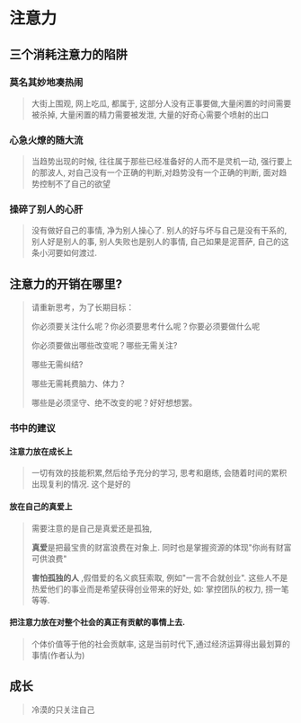 # 注意力

## 三个消耗注意力的陷阱

### 莫名其妙地凑热闹

> 大街上围观, 网上吃瓜, 都属于, 这部分人没有正事要做,大量闲置的时间需要被杀掉, 大量闲置的精力需要被发泄, 大量的好奇心需要个喷射的出口

### 心急火燎的随大流

> 当趋势出现的时候, 往往属于那些已经准备好的人而不是灵机一动, 强行要上的那波人, 对自己没有一个正确的判断,对趋势没有一个正确的判断, 面对趋势控制不了自己的欲望

###  操碎了别人的心肝

> 没有做好自己的事情, 净为别人操心了. 别人的好与坏与自己是没有干系的, 别人好是别人的事, 别人失败也是别人的事情, 自己如果是泥菩萨, 自己的这条小河要如何渡过.

##  注意力的开销在哪里?

> 请重新思考，为了长期目标：
>
> 你必须要关注什么呢？你必须要思考什么呢？你要必须要做什么呢
>
> 你必须要做出哪些改变呢？哪些无需关注?
>
> 哪些无需纠结?
>
> 哪些无需耗费脑力、体力？
>
> 哪些是必须坚守、绝不改变的呢？好好想想罢。

### 书中的建议

####  注意力放在成长上

> 一切有效的技能积累,然后给予充分的学习, 思考和磨练, 会随着时间的累积出现复利的情况. 这个是好的

####  放在自己的真爱上

> 需要注意的是自己是真爱还是孤独,
>
> **真爱**是把最宝贵的财富浪费在对象上. 同时也是掌握资源的体现"你尚有财富可供浪费"
>
> **害怕孤独的人** ,假借爱的名义疯狂索取, 例如"一言不合就创业". 这些人不是热爱他们的事业而是希望获得创业带来的好处, 如: 掌控团队的权力, 捞一笔 等等.

####  把注意力放在对整个社会的真正有贡献的事情上去.

> 个体价值等于他的社会贡献率, 这是当前时代下,通过经济运算得出最划算的事情(作者认为)

## 成长

> 冷漠的只关注自己